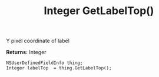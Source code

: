 ﻿---
uid: crmscript_ref_NSUserDefinedFieldInfo_GetLabelTop
title: Integer GetLabelTop()
intellisense: NSUserDefinedFieldInfo.GetLabelTop
keywords: NSUserDefinedFieldInfo, GetLabelTop
so.topic: reference
---

Y pixel coordinate of label

**Returns:** Integer


```crmscript
NSUserDefinedFieldInfo thing;
Integer labelTop  = thing.GetLabelTop();
```


